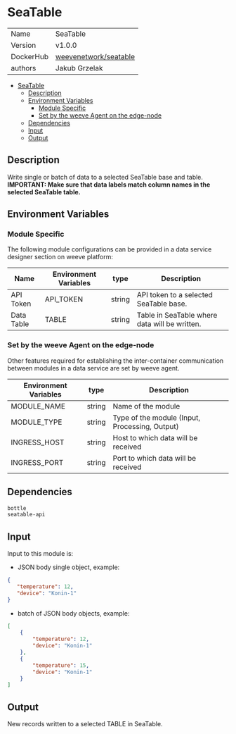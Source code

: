 # SeaTable

|                |                                       |
| -------------- | ------------------------------------- |
| Name           | SeaTable                           |
| Version        | v1.0.0                                |
| DockerHub | [weevenetwork/seatable](https://hub.docker.com/r/weevenetwork/seatable) |
| authors        | Jakub Grzelak                    |

- [SeaTable](#seatable)
  - [Description](#description)
  - [Environment Variables](#environment-variables)
    - [Module Specific](#module-specific)
    - [Set by the weeve Agent on the edge-node](#set-by-the-weeve-agent-on-the-edge-node)
  - [Dependencies](#dependencies)
  - [Input](#input)
  - [Output](#output)

## Description

Write single or batch of data to a selected SeaTable base and table. **IMPORTANT: Make sure that data labels match column names in the selected SeaTable table.**

## Environment Variables

### Module Specific

The following module configurations can be provided in a data service designer section on weeve platform:

| Name                 | Environment Variables     | type     | Description                                              |
| -------------------- | ------------------------- | -------- | -------------------------------------------------------- |
| API Token    | API_TOKEN         | string  | API token to a selected SeaTable base.            |
| Data Table    | TABLE         | string  | Table in SeaTable where data will be written.            |


### Set by the weeve Agent on the edge-node

Other features required for establishing the inter-container communication between modules in a data service are set by weeve agent.

| Environment Variables | type   | Description                                    |
| --------------------- | ------ | ---------------------------------------------- |
| MODULE_NAME           | string | Name of the module                             |
| MODULE_TYPE           | string | Type of the module (Input, Processing, Output)  |
| INGRESS_HOST          | string | Host to which data will be received            |
| INGRESS_PORT          | string | Port to which data will be received            |

## Dependencies

```txt
bottle
seatable-api
```

## Input

Input to this module is:

* JSON body single object, example:

```json
{
   "temperature": 12,
   "device": "Konin-1"
}
```

* batch of JSON body objects, example:

```json
[
    {
        "temperature": 12,
        "device": "Konin-1"
    },
    {
        "temperature": 15,
        "device": "Konin-1"
    }
]
```

## Output

New records written to a selected TABLE in SeaTable.
